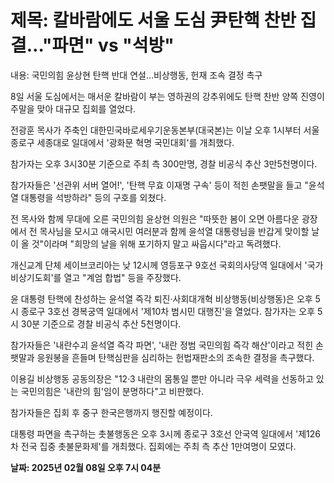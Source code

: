 # **제목: 칼바람에도 서울 도심 尹탄핵 찬반 집결…"파면" vs "석방"**

  내용: 국민의힘 윤상현 탄핵 반대 연설…비상행동, 헌재 조속 결정 촉구  

8일 서울 도심에서는 매서운 칼바람이 부는 영하권의 강추위에도 탄핵 찬반 양쪽 진영이 주말을 맞아 대규모 집회를 열었다.    

전광훈 목사가 주축인 대한민국바로세우기운동본부(대국본)는 이날 오후 1시부터 서울 종로구 세종대로 일대에서 '광화문 혁명 국민대회'를 개최했다.     

참가자는 오후 3시30분 기준으로 주최 측 300만명, 경찰 비공식 추산 3만5천명이다.     

참가자들은 '선관위 서버 열어!', '탄핵 무효 이재명 구속' 등이 적힌 손팻말을 들고 "윤석열 대통령을 석방하라" 등의 구호를 외쳤다.    

전 목사와 함께 무대에 오른 국민의힘 윤상현 의원은 "따뜻한 봄이 오면 아름다운 광장에서 전 목사님을 모시고 애국시민 여러분과 함께 윤석열 대통령님을 반갑게 맞이할 날이 올 것"이라며 "희망의 날을 위해 포기하지 말고 싸웁시다"라고 독려했다.    

개신교계 단체 세이브코리아는 낮 12시께 영등포구 9호선 국회의사당역 일대에서 '국가비상기도회'를 열고 "계엄 합법" 등을 주장했다.    

윤 대통령 탄핵에 찬성하는 윤석열 즉각 퇴진·사회대개혁 비상행동(비상행동)은 오후 5시 종로구 3호선 경복궁역 일대에서 '제10차 범시민 대행진'을 열었다. 참가자는 오후 5시 30분 기준으로 경찰 비공식 추산 5천명이다.    

참가자들은 '내란수괴 윤석열 즉각 파면', '내란 정범 국민의힘 즉각 해산'이라고 적힌 손팻말과 응원봉을 흔들며 탄핵심판을 심리하는 헌법재판소의 조속한 결정을 촉구했다.    

이용길 비상행동 공동의장은 "12·3 내란의 몸통일 뿐만 아니라 극우 세력을 선동하고 있는 국민의힘은 '내란의 힘'임이 분명하다"고 비판했다.    

참가자들은 집회 후 중구 한국은행까지 행진할 예정이다.    

대통령 파면을 촉구하는 촛불행동은 오후 3시께 종로구 3호선 안국역 일대에서 '제126차 전국 집중 촛불문화제'를 개최했다. 집회에는 주최 측 추산 1만여명이 모였다.

  **날짜: 2025년 02월 08일 오후 7시 04분**